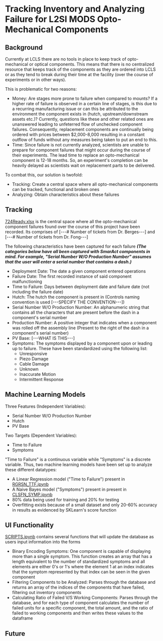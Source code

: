 # Tracking Inventory and Analyzing Failure for L2SI MODS Opto-Mechanical Components

## Background
Currently at LCLS there are no tools in place to keep track of opto-mechanical or optical components. This means that there is no centralized resource that keeps track of the components as they are ordered into LCLS or as they tend to break during their time at the facility (over the course of experiments or in other ways). 

This is problematic for two reasons: 
- Money: Are stages more prone to failure when compared to mounts? If a higher rate of failure is observed in a certain line of stages, is this due to a recurring manufacturing issue or can this be attributed to the environment the component exists in (hutch, upstream/downstream assets etc.)? Currently, questions like these and other related ones are unanswered leading to unfeterred flow of unchecked component failures. Consequently, replacement components are continually being ordered with prices between $2,000-8,000 resulting in a constant outflow of funds without any measures being taken to put an end to this.
- Time: Since failure is not currently analyzed, scientists are unable to prepare for component failures that might occur during the course of their experiments. The lead time to replace an opto-mechanical component is 12-18 months. So, an experiment's completion can be heavily delayed as scientists wait on replacement parts to be delivered.

To combat this, our solution is twofold:
- Tracking: Create a central space where all opto-mechanical components can be tracked, functional and broken ones
- Analyzing: Obtain characteristics about these failures 



## Tracking
[724Ready.xlsx](/724Ready.xlsx) is the central space where all the opto-mechanical component failures found over the course of this project have been recorded. Its comprises of [---# Number of tickets from Dr. Berges---] and [---# Number of tickets from Dr. Fong---]

The following characteristics have been captured for each failure ***(The categories below have all been captured with SmarAct components in mind. For example, "Serial Number W/O Production Number" assumes that the user will enter a serial number that contains a dash.)***

- Deployment Date: The date a given component entered operations
- Failure Date: The first recorded instance of said component malfunctioning
- Time to Failure: Days between deployment date and failure date (not including the failure date)
- Hutch: The hutch the component is present in (Controls naming convention is used [---SPECIFY THE CONVENTION---])
- Serial Number W/O Production Number: An alphanumeric string that contains all the characters that are present before the dash in a component's serial number
- Production Number: A positive integer that indicates when a component was rolled off the assembly line (Present to the right of the dash in a component's serial number)
- PV Base: [---WHAT IS THIS---]
- Symptoms: The symptoms displayed by a component upon or leading up to failure. These have been standardized using the following list:
  - Unresponsive
  - Piezo Damage
  - Cable Damage
  - Unknown
  - Inaccurate Motion
  - Intermittent Response


 
## Machine Learning Models
Three Features (Independent Variables):
- Serial Number W/O Production Number
- Hutch
- PV Base
  
Two Targets (Dependent Variables):
- Time to Failure
- Symptoms

"Time to Failure" is a continuous variable while "Symptoms" is a discrete variable. Thus, two machine learning models have been set up to analyze these different datatypes:

- A Linear Regression model ("Time to Failure") present in [RGRSN_TTF.ipynb](/RGRSN_TTF.ipynb) 
- A Naive Bayes model ("Symptoms") present in present in [CLSFN_SYMP.ipynb](/CLSFN.SYMP.ipynb)
- 80% data being used for training and 20% for testing
- Overfitting exists because of a small dataset and only 20-60% accuracy in results as evidenced by SKLearn's score function

## UI Functionality
[SCRIPTS.ipynb](/SCRIPTS.ipynb) contains several functions that will update the database as users input information into the forms 
- Binary Encoding Symptoms: One component is capable of displaying more than a single symptom. This function creates an array that has a length equivalent to the number of standardized symptoms and all elements are either 0's or 1's where the element 1 at an index indicates that the symptom represented by that index can be seen in the given component
- Filtering Components to be Analyzed: Parses through the database and returns an array of the indices of the components that have failed, filtering out inventory components
- Calculating Ratio of Failed V/S Working Components: Parses through the database, and for each type of component calculates the number of failed units for a specific component, the total amount, and the ratio of failed to working components and then writes these values to the dataframe

## Future 

